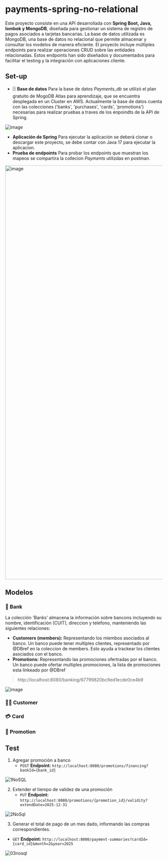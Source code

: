 # payments-spring-no-relational

Este proyecto consiste en una API desarrollada con **Spring Boot, Java, lombok y MongoDB**, diseñada para gestionar un sistema de registro de pagos asociados a tarjetas bancarias. La base de datos utilizada es MongoDB, una base de datos no relacional que permite almacenar y consultar los modelos de manera eficiente.
El proyecto incluye múltiples endpoints para realizar operaciones CRUD sobre las entidades relacionadas. Estos endpoints han sido diseñados y documentados para facilitar el testing y la integración con aplicaciones cliente.

## Set-up
  * 🗄️ **Base de datos** Para la base de datos *Payments_db* se utilizó el plan gratuito de MogoDB Atlas para aprendizaje, que se encuentra desplegada en un Cluster en AWS. Actualmente la base de datos cuenta con las colecciones ('banks', 'purchases', 'cards', 'promotions') necesarias para realizar pruebas a traves de los enpoindts de la API de Spring.

![image](https://github.com/user-attachments/assets/7c01866d-dcae-4286-98f9-c33eb6ee3396)

* **Aplicación de Spring** Para ejecutar la aplicación se deberá clonar o descargar este proyecto, se debe contar con Java 17 para ejecutar la aplicacion.
* **Prueba de endpoints** Para probar los endpoints que muestran los mapeos se compartira la collecion *Payments* utilizdas en postman.

<img width="1318" alt="image" src="https://github.com/user-attachments/assets/b5097fbb-e562-4bd8-96e9-83f41d13b41f" />

## Modelos
### 🏦 Bank
La colección 'Banks' almacena la información sobre bancons incluyendo su nombre, identificación  (CUIT), direccion y telefono, manteniendo las siguientes relaciones:
  * **Customers (members):** Representando los miembos asociados al banco. Un banco puede tener multiples clientes, representado por @DBref en la coleccion de members. Esto ayuda a trackear los clientes asociados con el banco.
  * **Promotions:** Representando las promociones ofertradas por el banco. Un banco puede ofertar multiples promociones, la lista de promociones esta linkeado por @DBref

  > http://localhost:8080/banking/67799820bc9ed1ecde0ce4b9

![image](https://github.com/user-attachments/assets/ec66b040-d940-430c-b9ef-339390425a98)


### 🙆‍♀️ Customer

### 💳 Card

### 💸 Promotion



## Test
1. Agregar promoción a banco
   * `POST` **Endpoint:** `http://localhost:8080/promotions/financing?bankId={bank_id}`

![1NoSQL](https://github.com/user-attachments/assets/03a6dbb6-4537-45cd-bdff-2b871bb046ee)

2. Extender el tiempo de validez de una promoción
   *  `PUT` **Endpoint:** `http://localhost:8080/promotions/{promotion_id}/validity?extendDate=2025-12-31`

![2NoSql](https://github.com/user-attachments/assets/194382dc-9d22-4b82-aec8-f91e27dcd1c8)

3.  Generar el total de pago de un mes dado, informando las compras correspondientes.
   *  `GET` **Endpoint:** `http://localhost:8080/payment-summaries?cardId={card_id}&month=2&year=2025`
     
![03nosql](https://github.com/user-attachments/assets/5d214cc4-1179-436b-823d-a1c58a138a7c)
